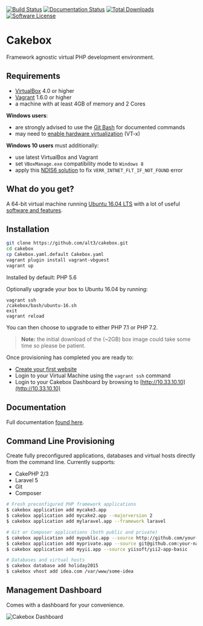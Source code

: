 [![Build Status](https://travis-ci.org/alt3/cakebox.svg?style=flat-square)](https://travis-ci.org/alt3/cakebox)
[![Documentation Status](https://readthedocs.org/projects/cakebox/badge?style=flat-square)](https://cakebox.readthedocs.org)
[![Total Downloads](https://img.shields.io/packagist/dt/alt3/cakebox-console.svg?style=flat-square)](https://packagist.org/packages/alt3/cakebox-console)
[![Software License](https://img.shields.io/badge/license-MIT-brightgreen.svg?style=flat-square)](.cakebox/LICENSE.txt)

# Cakebox

Framework agnostic virtual PHP development environment.

## Requirements

+ [VirtualBox](https://www.virtualbox.org/wiki/Downloads) 4.0 or higher
+ [Vagrant](https://www.vagrantup.com/downloads.html) 1.6.0 or higher
+ a machine with at least 4GB of memory and 2 Cores

**Windows users**:

+ are strongly advised to use the
[Git Bash](http://git-scm.com/downloads) for documented commands
+ may need to [enable hardware virtualization](https://www.thomas-krenn.com/en/wiki/Activating_the_Intel_VT_Virtualization_Feature)
(VT-x)

**Windows 10 users** must additionally:
- use latest VirtualBox and Vagrant
- set `VBoxManage.exe` compatibility mode to `Windows 8`
- apply this [NDIS6 solution](http://stackoverflow.com/questions/33725779/failed-to-open-create-the-internal-network-vagrant-on-windows10) to fix `VERR_INTNET_FLT_IF_NOT_FOUND` error

## What do you get?

A 64-bit virtual machine running [Ubuntu 16.04 LTS](https://wiki.ubuntu.com/LTS)
with a lot of useful [software and features](http://cakebox.readthedocs.org/en/latest/features/).

## Installation

```bash
git clone https://github.com/alt3/cakebox.git
cd cakebox
cp Cakebox.yaml.default Cakebox.yaml
vagrant plugin install vagrant-vbguest
vagrant up
```

Installed by default: PHP 5.6

Optionally upgrade your box to Ubuntu 16.04 by running:
```
vagrant ssh
/cakebox/bash/ubuntu-16.sh
exit
vagrant reload
```

You can then choose to upgrade to either PHP 7.1 or PHP 7.2.

> **Note:** the initial download of the (~2GB) box image could take some time
> so please be patient.

Once provisioning has completed you are ready to:

- [Create your first website](http://cakebox.readthedocs.org/en/latest/tutorials/creating-your-first-website/)
- Login to your Virtual Machine using the ``vagrant ssh`` command
- Login to your Cakebox Dashboard by browsing to [http://10.33.10.10](http://10.33.10.10)

## Documentation

Full documentation [found here](http://cakebox.readthedocs.org/en/latest/).


## Command Line Provisioning

Create fully preconfigured applications, databases and virtual hosts
directly from the command line. Currently supports:

+ CakePHP 2/3
+ Laravel 5
+ Git
+ Composer

```bash
# Fresh preconfigured PHP framework applications
$ cakebox application add mycake3.app
$ cakebox application add mycake2.app --majorversion 2
$ cakebox application add mylaravel.app --framework laravel

# Git or Composer applications (both public and private)
$ cakebox application add mypublic.app --source http://github.com/your-name/repository
$ cakebox application add myprivate.app --source git@github.com:your-name/repository.git
$ cakebox application add myyii.app --source yiisoft/yii2-app-basic

# Databases and virtual hosts
$ cakebox database add holiday2015
$ cakebox vhost add idea.com /var/www/some-idea
```

## Management Dashboard

Comes with a dashboard for your convenience.

![Cakebox Dashboard](docs/sources/img/cakebox-dashboard.png)
